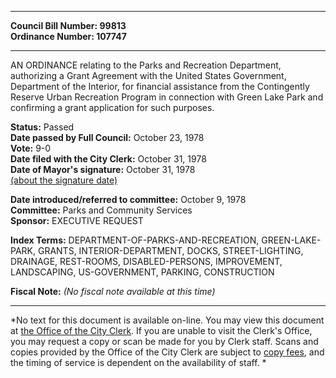 * * * * *  
  
**Council Bill Number: [](#h0)[](#h2)99813**   
**Ordinance Number: 107747**  
  
* * * * *  
  
AN ORDINANCE relating to the Parks and Recreation Department, authorizing a Grant Agreement with the United States Government, Department of the Interior, for financial assistance from the Contingently Reserve Urban Recreation Program in connection with Green Lake Park and confirming a grant application for such purposes.  
  
**Status:** Passed   
**Date passed by Full Council:** October 23, 1978   
**Vote:** 9-0   
**Date filed with the City Clerk:** October 31, 1978   
**Date of Mayor's signature:** October 31, 1978   
[(about the signature date)](/~public/approvaldate.htm)   
  
  
**Date introduced/referred to committee:** October 9, 1978   
**Committee:** Parks and Community Services   
**Sponsor:** EXECUTIVE REQUEST   
  
**Index Terms:** DEPARTMENT-OF-PARKS-AND-RECREATION, GREEN-LAKE-PARK, GRANTS, INTERIOR-DEPARTMENT, DOCKS, STREET-LIGHTING, DRAINAGE, REST-ROOMS, DISABLED-PERSONS, IMPROVEMENT, LANDSCAPING, US-GOVERNMENT, PARKING, CONSTRUCTION  
  
**Fiscal Note:** *(No fiscal note available at this time)*  
  
* * * * *  
  
*No text for this document is available on-line. You may view this document at [the Office of the City Clerk](http://www.seattle.gov/leg/clerk/contactUs.htm). If you are unable to visit the Clerk's Office, you may request a copy or scan be made for you by Clerk staff. Scans and copies provided by the Office of the City Clerk are subject to [copy fees](http://clerk.seattle.gov/~public/clerkfees.htm), and the timing of service is dependent on the availability of staff. *  
  
  
